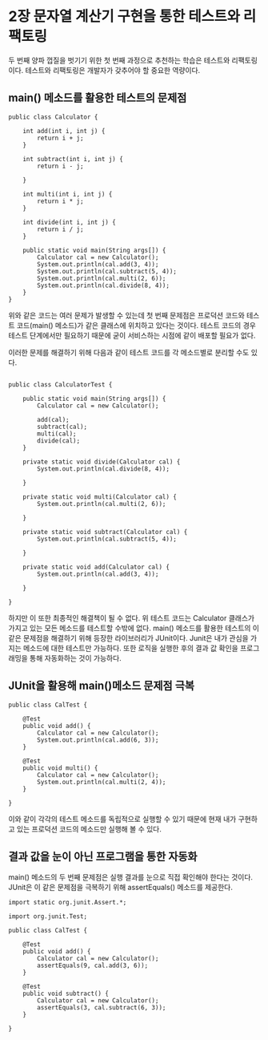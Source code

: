 # 2장 문자열 계산기 구현을 통한 테스트와 리팩토링
두 번째 양파 껍질을 벗기기 위한 첫 번째 과정으로 추천하는 학습은 테스트와 리팩토링이다.
테스트와 리팩토링은 개발자가 갖추어야 할 중요한 역량이다.

## main() 메소드를 활용한 테스트의 문제점
```
public class Calculator {

	int add(int i, int j) {
		return i + j;
	}

	int subtract(int i, int j) {
		return i - j;

	}

	int multi(int i, int j) {
		return i * j;
	}

	int divide(int i, int j) {
		return i / j;
	}

	public static void main(String args[]) {
		Calculator cal = new Calculator();
		System.out.println(cal.add(3, 4));
		System.out.println(cal.subtract(5, 4));
		System.out.println(cal.multi(2, 6));
		System.out.println(cal.divide(8, 4));
	}
}
```
위와 같은 코드는 여러 문제가 발생할 수 있는데 첫 번째 문제점은 프로덕션 코드와 테스트 코드(main() 메소드)가 같은 클래스에 위치하고 있다는 것이다.
테스트 코드의 경우 테스트 단계에서만 필요하기 때문에 굳이 서비스하는 시점에 같이 배포할 필요가 없다.

이러한 문제를 해결하기 위해 다음과 같이 테스트 코드를 각 메소드별로 분리할 수도 있다.

```

public class CalculatorTest {

	public static void main(String args[]) {
		Calculator cal = new Calculator();

		add(cal);
		subtract(cal);
		multi(cal);
		divide(cal);
	}

	private static void divide(Calculator cal) {
		System.out.println(cal.divide(8, 4));

	}

	private static void multi(Calculator cal) {
		System.out.println(cal.multi(2, 6));

	}

	private static void subtract(Calculator cal) {
		System.out.println(cal.subtract(5, 4));

	}

	private static void add(Calculator cal) {
		System.out.println(cal.add(3, 4));

	}

}
```
하지만 이 또한 최종적인 해결책이 될 수 없다.
위 테스트 코드는 Calculator 클래스가 가지고 있는 모든 메소드를 테스트할 수밖에 없다.
main() 메소드를 활용한 테스트의 이 같은 문제점을 해결하기 위해 등장한 라이브러리가 JUnit이다.
Junit은 내가 관심을 가지는 메소드에 대한 테스트만 가능하다. 또한 로직을 실행한 후의 결과 값 확인을 프로그래밍을 통해 자동화하는 것이 가능하다.

## JUnit을 활용해 main()메소드 문제점 극복

```
public class CalTest {

	@Test
	public void add() {
		Calculator cal = new Calculator();
		System.out.println(cal.add(6, 3));
	}
	
	@Test
	public void multi() {
		Calculator cal = new Calculator();
		System.out.println(cal.multi(2, 4));
	}

}
```

이와 같이 각각의 테스트 메소드를 독립적으로 실행할 수 있기 때문에 현재 내가 구현하고 있는 프로덕션 코드의 메소드만 실행해 볼 수 있다.

## 결과 값을 눈이 아닌 프로그램을 통한 자동화
main() 메소드의 두 번째 문제점은 실행 결과를 눈으로 직접 확인해야 한다는 것이다.
JUnit은 이 같은 문제점을 극복하기 위해 assertEquals() 메소드를 제공한다.

```
import static org.junit.Assert.*;

import org.junit.Test;

public class CalTest {

	@Test
	public void add() {
		Calculator cal = new Calculator();
		assertEquals(9, cal.add(3, 6));
	}

	@Test
	public void subtract() {
		Calculator cal = new Calculator();
		assertEquals(3, cal.subtract(6, 3));
	}

}
```